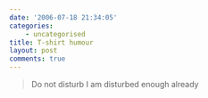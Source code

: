 ```yaml
---
date: '2006-07-18 21:34:05'
categories:
    - uncategorised
title: T-shirt humour
layout: post
comments: true
---
```

> Do not disturb 
> I am disturbed enough already

